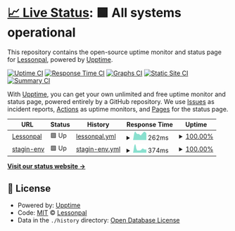 # [📈 Live Status](https://lessonpal.github.io/upptime-lessonpal): <!--live status--> **🟩 All systems operational**

This repository contains the open-source uptime monitor and status page for [Lessonpal](https://lessonpal.com), powered by [Upptime](https://github.com/upptime/upptime).

[![Uptime CI](https://github.com/lessonpal/upptime-lessonpal/workflows/Uptime%20CI/badge.svg)](https://github.com/lessonpal/upptime-lessonpal/actions?query=workflow%3A%22Uptime+CI%22)
[![Response Time CI](https://github.com/lessonpal/upptime-lessonpal/workflows/Response%20Time%20CI/badge.svg)](https://github.com/lessonpal/upptime-lessonpal/actions?query=workflow%3A%22Response+Time+CI%22)
[![Graphs CI](https://github.com/lessonpal/upptime-lessonpal/workflows/Graphs%20CI/badge.svg)](https://github.com/lessonpal/upptime-lessonpal/actions?query=workflow%3A%22Graphs+CI%22)
[![Static Site CI](https://github.com/lessonpal/upptime-lessonpal/workflows/Static%20Site%20CI/badge.svg)](https://github.com/lessonpal/upptime-lessonpal/actions?query=workflow%3A%22Static+Site+CI%22)
[![Summary CI](https://github.com/lessonpal/upptime-lessonpal/workflows/Summary%20CI/badge.svg)](https://github.com/lessonpal/upptime-lessonpal/actions?query=workflow%3A%22Summary+CI%22)

With [Upptime](https://upptime.js.org), you can get your own unlimited and free uptime monitor and status page, powered entirely by a GitHub repository. We use [Issues](https://github.com/lessonpal/upptime-lessonpal/issues) as incident reports, [Actions](https://github.com/lessonpal/upptime-lessonpal/actions) as uptime monitors, and [Pages](https://lessonpal.github.io/upptime-lessonpal) for the status page.

<!--start: status pages-->
<!-- This summary is generated by Upptime (https://github.com/upptime/upptime) -->
<!-- Do not edit this manually, your changes will be overwritten -->
<!-- prettier-ignore -->
| URL | Status | History | Response Time | Uptime |
| --- | ------ | ------- | ------------- | ------ |
| <img alt="" src="https://icons.duckduckgo.com/ip3/lessonpal.com.ico" height="13"> [Lessonpal](https://lessonpal.com) | 🟩 Up | [lessonpal.yml](https://github.com/lessonpal/upptime-lessonpal/commits/HEAD/history/lessonpal.yml) | <details><summary><img alt="Response time graph" src="./graphs/lessonpal/response-time-week.png" height="20"> 262ms</summary><br><a href="https://lessonpal.github.io/upptime-lessonpal/history/lessonpal"><img alt="Response time 481" src="https://img.shields.io/endpoint?url=https%3A%2F%2Fraw.githubusercontent.com%2Flessonpal%2Fupptime-lessonpal%2FHEAD%2Fapi%2Flessonpal%2Fresponse-time.json"></a><br><a href="https://lessonpal.github.io/upptime-lessonpal/history/lessonpal"><img alt="24-hour response time 260" src="https://img.shields.io/endpoint?url=https%3A%2F%2Fraw.githubusercontent.com%2Flessonpal%2Fupptime-lessonpal%2FHEAD%2Fapi%2Flessonpal%2Fresponse-time-day.json"></a><br><a href="https://lessonpal.github.io/upptime-lessonpal/history/lessonpal"><img alt="7-day response time 262" src="https://img.shields.io/endpoint?url=https%3A%2F%2Fraw.githubusercontent.com%2Flessonpal%2Fupptime-lessonpal%2FHEAD%2Fapi%2Flessonpal%2Fresponse-time-week.json"></a><br><a href="https://lessonpal.github.io/upptime-lessonpal/history/lessonpal"><img alt="30-day response time 277" src="https://img.shields.io/endpoint?url=https%3A%2F%2Fraw.githubusercontent.com%2Flessonpal%2Fupptime-lessonpal%2FHEAD%2Fapi%2Flessonpal%2Fresponse-time-month.json"></a><br><a href="https://lessonpal.github.io/upptime-lessonpal/history/lessonpal"><img alt="1-year response time 414" src="https://img.shields.io/endpoint?url=https%3A%2F%2Fraw.githubusercontent.com%2Flessonpal%2Fupptime-lessonpal%2FHEAD%2Fapi%2Flessonpal%2Fresponse-time-year.json"></a></details> | <details><summary><a href="https://lessonpal.github.io/upptime-lessonpal/history/lessonpal">100.00%</a></summary><a href="https://lessonpal.github.io/upptime-lessonpal/history/lessonpal"><img alt="All-time uptime 99.99%" src="https://img.shields.io/endpoint?url=https%3A%2F%2Fraw.githubusercontent.com%2Flessonpal%2Fupptime-lessonpal%2FHEAD%2Fapi%2Flessonpal%2Fuptime.json"></a><br><a href="https://lessonpal.github.io/upptime-lessonpal/history/lessonpal"><img alt="24-hour uptime 100.00%" src="https://img.shields.io/endpoint?url=https%3A%2F%2Fraw.githubusercontent.com%2Flessonpal%2Fupptime-lessonpal%2FHEAD%2Fapi%2Flessonpal%2Fuptime-day.json"></a><br><a href="https://lessonpal.github.io/upptime-lessonpal/history/lessonpal"><img alt="7-day uptime 100.00%" src="https://img.shields.io/endpoint?url=https%3A%2F%2Fraw.githubusercontent.com%2Flessonpal%2Fupptime-lessonpal%2FHEAD%2Fapi%2Flessonpal%2Fuptime-week.json"></a><br><a href="https://lessonpal.github.io/upptime-lessonpal/history/lessonpal"><img alt="30-day uptime 100.00%" src="https://img.shields.io/endpoint?url=https%3A%2F%2Fraw.githubusercontent.com%2Flessonpal%2Fupptime-lessonpal%2FHEAD%2Fapi%2Flessonpal%2Fuptime-month.json"></a><br><a href="https://lessonpal.github.io/upptime-lessonpal/history/lessonpal"><img alt="1-year uptime 99.98%" src="https://img.shields.io/endpoint?url=https%3A%2F%2Fraw.githubusercontent.com%2Flessonpal%2Fupptime-lessonpal%2FHEAD%2Fapi%2Flessonpal%2Fuptime-year.json"></a></details>
| <img alt="" src="https://icons.duckduckgo.com/ip3/staging.lessonpal.com.ico" height="13"> [stagin-env](https://staging.lessonpal.com) | 🟩 Up | [stagin-env.yml](https://github.com/lessonpal/upptime-lessonpal/commits/HEAD/history/stagin-env.yml) | <details><summary><img alt="Response time graph" src="./graphs/stagin-env/response-time-week.png" height="20"> 374ms</summary><br><a href="https://lessonpal.github.io/upptime-lessonpal/history/stagin-env"><img alt="Response time 775" src="https://img.shields.io/endpoint?url=https%3A%2F%2Fraw.githubusercontent.com%2Flessonpal%2Fupptime-lessonpal%2FHEAD%2Fapi%2Fstagin-env%2Fresponse-time.json"></a><br><a href="https://lessonpal.github.io/upptime-lessonpal/history/stagin-env"><img alt="24-hour response time 327" src="https://img.shields.io/endpoint?url=https%3A%2F%2Fraw.githubusercontent.com%2Flessonpal%2Fupptime-lessonpal%2FHEAD%2Fapi%2Fstagin-env%2Fresponse-time-day.json"></a><br><a href="https://lessonpal.github.io/upptime-lessonpal/history/stagin-env"><img alt="7-day response time 374" src="https://img.shields.io/endpoint?url=https%3A%2F%2Fraw.githubusercontent.com%2Flessonpal%2Fupptime-lessonpal%2FHEAD%2Fapi%2Fstagin-env%2Fresponse-time-week.json"></a><br><a href="https://lessonpal.github.io/upptime-lessonpal/history/stagin-env"><img alt="30-day response time 410" src="https://img.shields.io/endpoint?url=https%3A%2F%2Fraw.githubusercontent.com%2Flessonpal%2Fupptime-lessonpal%2FHEAD%2Fapi%2Fstagin-env%2Fresponse-time-month.json"></a><br><a href="https://lessonpal.github.io/upptime-lessonpal/history/stagin-env"><img alt="1-year response time 622" src="https://img.shields.io/endpoint?url=https%3A%2F%2Fraw.githubusercontent.com%2Flessonpal%2Fupptime-lessonpal%2FHEAD%2Fapi%2Fstagin-env%2Fresponse-time-year.json"></a></details> | <details><summary><a href="https://lessonpal.github.io/upptime-lessonpal/history/stagin-env">100.00%</a></summary><a href="https://lessonpal.github.io/upptime-lessonpal/history/stagin-env"><img alt="All-time uptime 99.96%" src="https://img.shields.io/endpoint?url=https%3A%2F%2Fraw.githubusercontent.com%2Flessonpal%2Fupptime-lessonpal%2FHEAD%2Fapi%2Fstagin-env%2Fuptime.json"></a><br><a href="https://lessonpal.github.io/upptime-lessonpal/history/stagin-env"><img alt="24-hour uptime 100.00%" src="https://img.shields.io/endpoint?url=https%3A%2F%2Fraw.githubusercontent.com%2Flessonpal%2Fupptime-lessonpal%2FHEAD%2Fapi%2Fstagin-env%2Fuptime-day.json"></a><br><a href="https://lessonpal.github.io/upptime-lessonpal/history/stagin-env"><img alt="7-day uptime 100.00%" src="https://img.shields.io/endpoint?url=https%3A%2F%2Fraw.githubusercontent.com%2Flessonpal%2Fupptime-lessonpal%2FHEAD%2Fapi%2Fstagin-env%2Fuptime-week.json"></a><br><a href="https://lessonpal.github.io/upptime-lessonpal/history/stagin-env"><img alt="30-day uptime 100.00%" src="https://img.shields.io/endpoint?url=https%3A%2F%2Fraw.githubusercontent.com%2Flessonpal%2Fupptime-lessonpal%2FHEAD%2Fapi%2Fstagin-env%2Fuptime-month.json"></a><br><a href="https://lessonpal.github.io/upptime-lessonpal/history/stagin-env"><img alt="1-year uptime 99.99%" src="https://img.shields.io/endpoint?url=https%3A%2F%2Fraw.githubusercontent.com%2Flessonpal%2Fupptime-lessonpal%2FHEAD%2Fapi%2Fstagin-env%2Fuptime-year.json"></a></details>

<!--end: status pages-->

[**Visit our status website →**](https://lessonpal.github.io/upptime-lessonpal)

## 📄 License

- Powered by: [Upptime](https://github.com/upptime/upptime)
- Code: [MIT](./LICENSE) © [Lessonpal](https://lessonpal.com)
- Data in the `./history` directory: [Open Database License](https://opendatacommons.org/licenses/odbl/1-0/)
